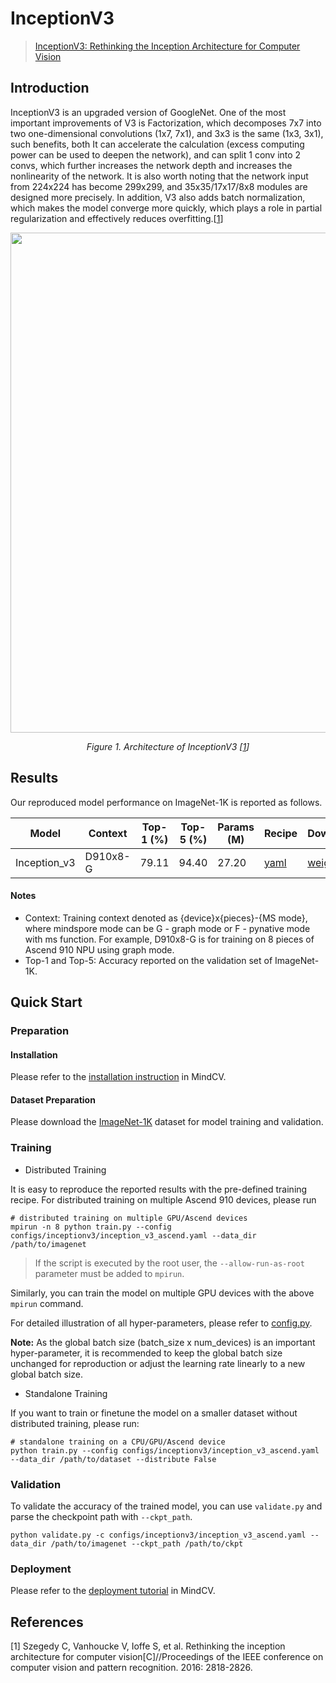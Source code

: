 # InceptionV3
> [InceptionV3: Rethinking the Inception Architecture for Computer Vision](https://arxiv.org/pdf/1512.00567.pdf)

## Introduction

InceptionV3 is an upgraded version of GoogleNet. One of the most important improvements of V3 is Factorization, which
decomposes 7x7 into two one-dimensional convolutions (1x7, 7x1), and 3x3 is the same (1x3, 3x1), such benefits, both It
can accelerate the calculation (excess computing power can be used to deepen the network), and can split 1 conv into 2
convs, which further increases the network depth and increases the nonlinearity of the network. It is also worth noting
that the network input from 224x224 has become 299x299, and 35x35/17x17/8x8 modules are designed more precisely. In
addition, V3 also adds batch normalization, which makes the model converge more quickly, which plays a role in partial
regularization and effectively reduces overfitting.[[1](#references)]

<p align="center">
  <img src="https://user-images.githubusercontent.com/53842165/210745725-736bd456-4d31-4f48-b958-75a53cf30e99.jpg" width=800 />
</p>
<p align="center">
  <em>Figure 1. Architecture of InceptionV3 [<a href="#references">1</a>] </em>
</p>

## Results

Our reproduced model performance on ImageNet-1K is reported as follows.

<div align="center">

| Model        | Context  | Top-1 (%) | Top-5 (%) | Params (M) | Recipe                                                                                                  | Download                                                                                    |
|--------------|----------|-----------|-----------|------------|---------------------------------------------------------------------------------------------------------|---------------------------------------------------------------------------------------------|
| Inception_v3 | D910x8-G | 79.11     | 94.40     | 27.20      | [yaml](https://github.com/mindspore-lab/mindcv/blob/main/configs/inceptionv3/inception_v3_ascend.yaml) | [weights](https://download.mindspore.cn/toolkits/mindcv/inception_v3/inception_v3-38f67890.ckpt) |

</div>

#### Notes

- Context: Training context denoted as {device}x{pieces}-{MS mode}, where mindspore mode can be G - graph mode or F - pynative mode with ms function. For example, D910x8-G is for training on 8 pieces of Ascend 910 NPU using graph mode.
- Top-1 and Top-5: Accuracy reported on the validation set of ImageNet-1K.

## Quick Start

### Preparation

#### Installation
Please refer to the [installation instruction](https://github.com/mindspore-ecosystem/mindcv#installation) in MindCV.

#### Dataset Preparation
Please download the [ImageNet-1K](https://www.image-net.org/challenges/LSVRC/2012/index.php) dataset for model training and validation.

### Training

* Distributed Training

It is easy to reproduce the reported results with the pre-defined training recipe. For distributed training on multiple Ascend 910 devices, please run

```shell
# distributed training on multiple GPU/Ascend devices
mpirun -n 8 python train.py --config configs/inceptionv3/inception_v3_ascend.yaml --data_dir /path/to/imagenet
```

> If the script is executed by the root user, the `--allow-run-as-root` parameter must be added to `mpirun`.

Similarly, you can train the model on multiple GPU devices with the above `mpirun` command.

For detailed illustration of all hyper-parameters, please refer to [config.py](https://github.com/mindspore-lab/mindcv/blob/main/config.py).

**Note:**  As the global batch size  (batch_size x num_devices) is an important hyper-parameter, it is recommended to keep the global batch size unchanged for reproduction or adjust the learning rate linearly to a new global batch size.

* Standalone Training

If you want to train or finetune the model on a smaller dataset without distributed training, please run:

```shell
# standalone training on a CPU/GPU/Ascend device
python train.py --config configs/inceptionv3/inception_v3_ascend.yaml --data_dir /path/to/dataset --distribute False
```

### Validation

To validate the accuracy of the trained model, you can use `validate.py` and parse the checkpoint path with `--ckpt_path`.

```shell
python validate.py -c configs/inceptionv3/inception_v3_ascend.yaml --data_dir /path/to/imagenet --ckpt_path /path/to/ckpt
```

### Deployment

Please refer to the [deployment tutorial](https://mindspore-lab.github.io/mindcv/tutorials/deployment/) in MindCV.

## References

[1] Szegedy C, Vanhoucke V, Ioffe S, et al. Rethinking the inception architecture for computer vision[C]//Proceedings of the IEEE conference on computer vision and pattern recognition. 2016: 2818-2826.
